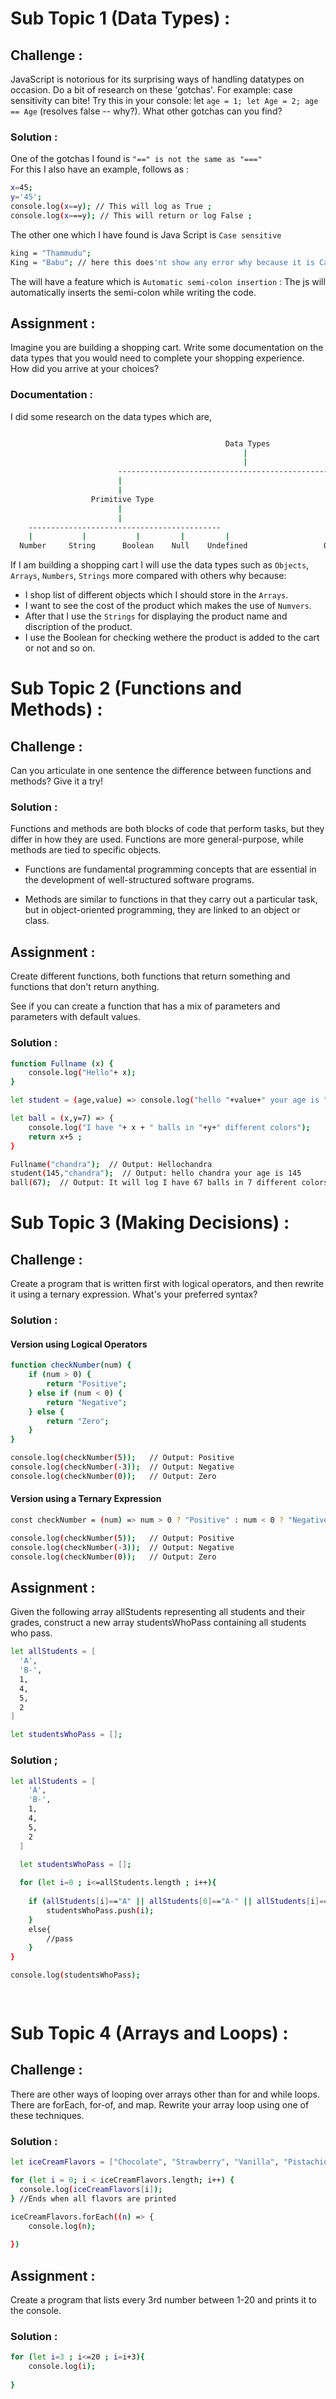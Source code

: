 # Sub Topic 1 (Data Types) :

## Challenge :
JavaScript is notorious for its surprising ways of handling datatypes on occasion. Do a bit of research on these 'gotchas'. For example: case sensitivity can bite! Try this in your console: let `age = 1; let Age = 2; age == Age` (resolves false -- why?). What other gotchas can you find?

### Solution :

One of the gotchas I found is `"==" is not the same as "==="`  
For this I also have an example, follows as :

```bash
x=45;
y='45';
console.log(x==y); // This will log as True ;
console.log(x===y); // This will return or log False ;
```
The other one which I have found is Java Script is `Case sensitive` 

```bash
king = "Thammudu";
King = "Babu"; // here this does'nt show any error why because it is Case Sensitive;

```

The will have a feature which is `Automatic semi-colon insertion` :
The js will automatically inserts the semi-colon while writing the code.

## Assignment :
Imagine you are building a shopping cart. Write some documentation on the data types that you would need to complete your shopping experience. How did you arrive at your choices?

### Documentation :

I did some research on the data types which are,

``` bash

                                                Data Types
                                                    |
                                                    |
                        ------------------------------------------------------
                        |                                                     |
                        |                                                     |
                  Primitive Type                                        Reference Type
                        |                                                     |
                        |                                                     |
    -------------------------------------------                          ------------
    |           |           |         |         |                       |           |
  Number     String      Boolean    Null    Undefined                 Object     Array                       


  ```

  If I am building a shopping cart I will use the data types such as `Objects`, `Arrays`, `Numbers`, `Strings` more compared with others why because: 
  - I shop list of different objects which I should store in the `Arrays`.  
  - I want to see the cost of the product which makes the use of `Numvers`. 
  - After that I use the `Strings` for displaying the product name and discription of the product.
  - I use the Boolean for checking wethere the product is added to the cart or not and so on.

# Sub Topic 2 (Functions and Methods) :

## Challenge :

Can you articulate in one sentence the difference between functions and methods? Give it a try!

### Solution :

Functions and methods are both blocks of code that perform tasks, but they differ in how they are used. Functions are more general-purpose, while methods are tied to specific objects. 

- Functions are fundamental programming concepts that are essential in the development of well-structured software programs.

- Methods are similar to functions in that they carry out a particular task, but in object-oriented programming, they are linked to an object or class.

## Assignment :

Create different functions, both functions that return something and functions that don't return anything.

See if you can create a function that has a mix of parameters and parameters with default values.


### Solution :

```bash 
function Fullname (x) {
    console.log("Hello"+ x);   
} 

let student = (age,value) => console.log("hello "+value+" your age is "+age);

let ball = (x,y=7) => {
    console.log("I have "+ x + " balls in "+y+" different colors");
    return x+5 ;
}

Fullname("chandra");  // Output: Hellochandra
student(145,"chandra");  // Output: hello chandra your age is 145 
ball(67);  // Output: It will log I have 67 balls in 7 different colors , And this will return the value 67+5=72

```

# Sub Topic 3 (Making Decisions) :

## Challenge :

Create a program that is written first with logical operators, and then rewrite it using a ternary expression. What's your preferred syntax?

### Solution :

#### Version using Logical Operators

```bash
function checkNumber(num) {
    if (num > 0) {
        return "Positive";
    } else if (num < 0) {
        return "Negative";
    } else {
        return "Zero";
    }
}

console.log(checkNumber(5));   // Output: Positive
console.log(checkNumber(-3));  // Output: Negative
console.log(checkNumber(0));   // Output: Zero
```

#### Version using a Ternary Expression

```bash
const checkNumber = (num) => num > 0 ? "Positive" : num < 0 ? "Negative" : "Zero";

console.log(checkNumber(5));   // Output: Positive
console.log(checkNumber(-3));  // Output: Negative
console.log(checkNumber(0));   // Output: Zero
```

## Assignment :

Given the following array allStudents representing all students and their grades, construct a new array studentsWhoPass containing all students who pass.

```bash
let allStudents = [
  'A',
  'B-',
  1,
  4,
  5,
  2
]

let studentsWhoPass = [];
```

### Solution ;

```bash
let allStudents = [
    'A',
    'B-',
    1,
    4,
    5,
    2
  ]
  
  let studentsWhoPass = [];

  for (let i=0 ; i<=allStudents.length ; i++){
    
    if (allStudents[i]=="A" || allStudents[0]=="A-" || allStudents[i]=="B" || allStudents[i]=="B-" || allStudents[i]=="C" || allStudents[i]=="C-" || allStudents[i]>=3 ) {
        studentsWhoPass.push(i);
    }
    else{
        //pass
    }
}

console.log(studentsWhoPass);

        
```

# Sub Topic 4 (Arrays and Loops) :

## Challenge :

There are other ways of looping over arrays other than for and while loops. There are forEach, for-of, and map. Rewrite your array loop using one of these techniques.

### Solution :

```bash 
let iceCreamFlavors = ["Chocolate", "Strawberry", "Vanilla", "Pistachio", "Rocky Road"];

for (let i = 0; i < iceCreamFlavors.length; i++) {
  console.log(iceCreamFlavors[i]);
} //Ends when all flavors are printed

iceCreamFlavors.forEach((n) => {
    console.log(n);
    
})

```

## Assignment :

Create a program that lists every 3rd number between 1-20 and prints it to the console.

### Solution :

```bash
for (let i=3 ; i<=20 ; i=i+3){
    console.log(i);
    
}
```

